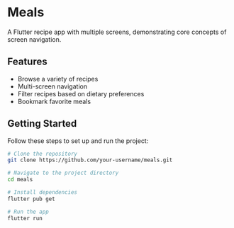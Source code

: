 # Meals

A Flutter recipe app with multiple screens, demonstrating core concepts of screen navigation.

## Features
- Browse a variety of recipes  
- Multi-screen navigation  
- Filter recipes based on dietary preferences  
- Bookmark favorite meals  

## Getting Started

Follow these steps to set up and run the project:

```sh
# Clone the repository
git clone https://github.com/your-username/meals.git

# Navigate to the project directory
cd meals

# Install dependencies
flutter pub get

# Run the app
flutter run
